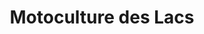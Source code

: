 ---
title: "Motoculture des Lacs"
url: /gerardmer/motoculture-des-lacs/
shop: Landwirtschaftlich
---